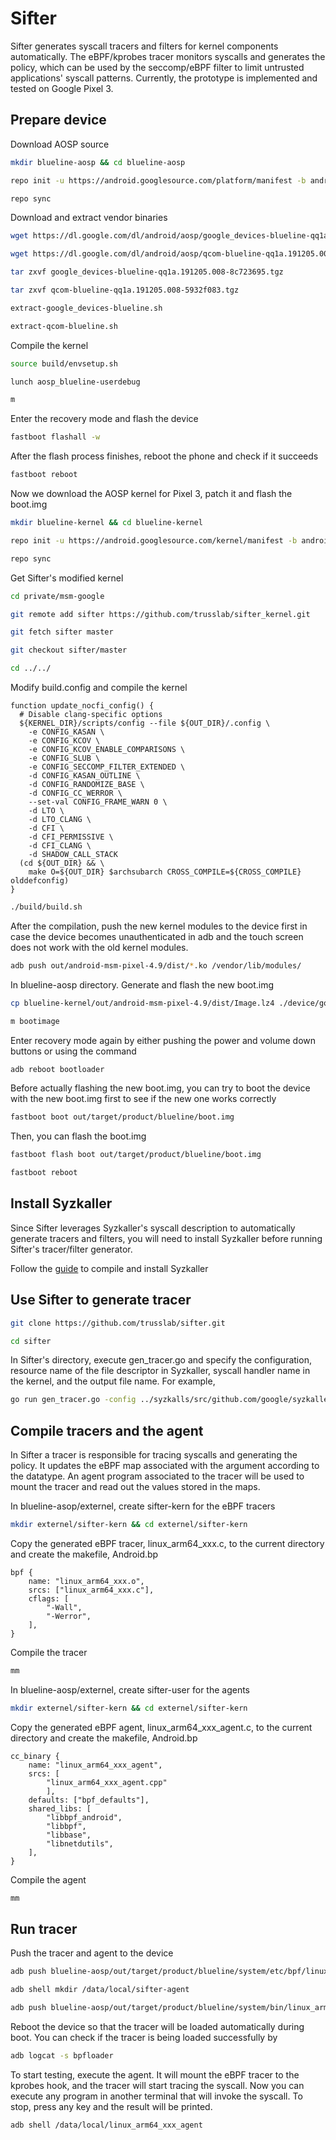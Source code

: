 # Sifter
Sifter generates syscall tracers and filters for kernel components automatically. The eBPF/kprobes tracer monitors syscalls and generates the policy, which can be used by the seccomp/eBPF filter to limit untrusted applications' syscall patterns. Currently, the prototype is implemented and tested on Google Pixel 3.

## Prepare device
Download AOSP source
``` bash
mkdir blueline-aosp && cd blueline-aosp
```
``` bash
repo init -u https://android.googlesource.com/platform/manifest -b android-10.0.0_r15
```
``` bash
repo sync
```
Download and extract vendor binaries
``` bash
wget https://dl.google.com/dl/android/aosp/google_devices-blueline-qq1a.191205.008-8c723695.tgz
```
``` bash
wget https://dl.google.com/dl/android/aosp/qcom-blueline-qq1a.191205.008-5932f083.tgz 
```
``` bash
tar zxvf google_devices-blueline-qq1a.191205.008-8c723695.tgz
```
``` bash
tar zxvf qcom-blueline-qq1a.191205.008-5932f083.tgz
```
``` bash
extract-google_devices-blueline.sh
```
``` bash
extract-qcom-blueline.sh
```
Compile the kernel
``` bash
source build/envsetup.sh
```
``` bash
lunch aosp_blueline-userdebug
```
``` bash
m
```
Enter the recovery mode and flash the device
``` bash
fastboot flashall -w
```
After the flash process finishes, reboot the phone and check if it succeeds
``` bash
fastboot reboot
```

Now we download the AOSP kernel for Pixel 3, patch it and flash the boot.img
``` bash
mkdir blueline-kernel && cd blueline-kernel
```
``` bash
repo init -u https://android.googlesource.com/kernel/manifest -b android-msm-crosshatch-4.9-android10-qpr1
```
``` bash
repo sync
```
Get Sifter's modified kernel
``` bash
cd private/msm-google
```
``` bash
git remote add sifter https://github.com/trusslab/sifter_kernel.git
```
``` bash
git fetch sifter master
```
``` bash
git checkout sifter/master
```
``` bash
cd ../../
```
Modify build.config and compile the kernel
```
function update_nocfi_config() {
  # Disable clang-specific options
  ${KERNEL_DIR}/scripts/config --file ${OUT_DIR}/.config \
    -e CONFIG_KASAN \
    -e CONFIG_KCOV \
    -e CONFIG_KCOV_ENABLE_COMPARISONS \
    -e CONFIG_SLUB \
    -e CONFIG_SECCOMP_FILTER_EXTENDED \
    -d CONFIG_KASAN_OUTLINE \
    -d CONFIG_RANDOMIZE_BASE \
    -d CONFIG_CC_WERROR \
    --set-val CONFIG_FRAME_WARN 0 \
    -d LTO \
    -d LTO_CLANG \
    -d CFI \
    -d CFI_PERMISSIVE \
    -d CFI_CLANG \
    -d SHADOW_CALL_STACK
  (cd ${OUT_DIR} && \
    make O=${OUT_DIR} $archsubarch CROSS_COMPILE=${CROSS_COMPILE} olddefconfig)
}
```
``` bash
./build/build.sh
```
After the compilation, push the new kernel modules to the device first in case the device becomes unauthenticated in adb and the touch screen does not work with the old kernel modules.
``` bash
adb push out/android-msm-pixel-4.9/dist/*.ko /vendor/lib/modules/
```
In blueline-aosp directory. Generate and flash the new boot.img
``` bash
cp blueline-kernel/out/android-msm-pixel-4.9/dist/Image.lz4 ./device/google/crosshatch-kernel/Image.lz4
```
``` bash
m bootimage
```
Enter recovery mode again by either pushing the power and volume down buttons or using the command
``` bash
adb reboot bootloader
```
Before actually flashing the new boot.img, you can try to boot the device with the new boot.img first to see if the new one works correctly
``` bash
fastboot boot out/target/product/blueline/boot.img
```
Then, you can flash the boot.img
``` bash
fastboot flash boot out/target/product/blueline/boot.img
```
``` bash
fastboot reboot
```

## Install Syzkaller
Since Sifter leverages Syzkaller's syscall description to automatically generate tracers and filters, you will need to install Syzkaller before running Sifter's tracer/filter generator.

Follow the [guide](https://github.com/google/syzkaller/blob/master/docs/linux/setup_linux-host_qemu-vm_arm64-kernel.md) to compile and install Syzkaller

## Use Sifter to generate tracer
``` bash
git clone https://github.com/trusslab/sifter.git
```
``` bash
cd sifter
```
In Sifter's directory, execute gen\_tracer.go and specify the configuration, resource name of the file descriptor in Syzkaller, syscall handler name in the kernel, and the output file name. For example,
``` bash
go run gen_tracer.go -config ../syzkalls/src/github.com/google/syzkaller/configs/adb_binder.cfg -fd fd_kgsl -entry kgsl_ioctl -out kgsl
```

## Compile tracers and the agent
In Sifter a tracer is responsible for tracing syscalls and generating the policy. It updates the eBPF map associated with the argument according to the datatype. An agent program associated to the tracer will be used to mount the tracer and read out the values stored in the maps.

In blueline-asop/externel, create sifter-kern for the eBPF tracers
``` bash
mkdir externel/sifter-kern && cd externel/sifter-kern
```
Copy the generated eBPF tracer, linux\_arm64\_xxx.c, to the current directory and create the makefile, Android.bp
```
bpf {
    name: "linux_arm64_xxx.o",
    srcs: ["linux_arm64_xxx.c"],
    cflags: [
        "-Wall",
        "-Werror",
    ],
}
```
Compile the tracer
``` bash
mm
```
In blueline-aosp/externel, create sifter-user for the agents
``` bash
mkdir externel/sifter-kern && cd externel/sifter-kern
```
Copy the generated eBPF agent, linux\_arm64\_xxx\_agent.c, to the current directory and create the makefile, Android.bp
```
cc_binary {
    name: "linux_arm64_xxx_agent",
    srcs: [
        "linux_arm64_xxx_agent.cpp"
        ],
    defaults: ["bpf_defaults"],
    shared_libs: [
        "libbpf_android",
        "libbpf",
        "libbase",
        "libnetdutils",
    ],
}

```
Compile the agent
``` bash
mm
```

## Run tracer
Push the tracer and agent to the device
``` bash
adb push blueline-aosp/out/target/product/blueline/system/etc/bpf/linux_arm64_xxx.o /etc/bpf/
```
``` bash
adb shell mkdir /data/local/sifter-agent
```
``` bash
adb push blueline-aosp/out/target/product/blueline/system/bin/linux_arm64_xxx_agent /data/local/sifter-agent
```
Reboot the device so that the tracer will be loaded automatically during boot. You can check if the tracer is being loaded successfully by
``` bash
adb logcat -s bpfloader
```
To start testing, execute the agent. It will mount the eBPF tracer to the kprobes hook, and the tracer will start tracing the syscall. Now you can execute any program in another terminal that will invoke the syscall. To stop, press any key and the result will be printed.
``` bash
adb shell /data/local/linux_arm64_xxx_agent
```
